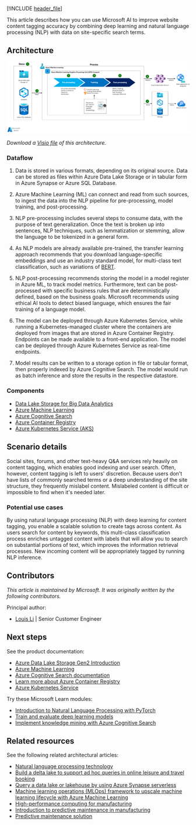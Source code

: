 [!INCLUDE [header_file](../../../includes/sol-idea-header.md)]

This article describes how you can use Microsoft AI to improve website content tagging accuracy by combining deep learning and natural language processing (NLP) with data on site-specific search terms.

## Architecture

[![Architecture diagram: overview of using Azure Machine Learning to help suggest content tags for websites.](_images/website-content-tag-suggestion-with-deep-learning-and-nlp.png)](_images/website-content-tag-suggestion-with-deep-learning-and-nlp.png#lightbox)

*Download a [Visio file](https://arch-center.azureedge.net/website-content-tag-suggestion-with-deep-learning-and-nlp.vsdx) of this architecture.*

### Dataflow

1. Data is stored in various formats, depending on its original source. Data can be stored as files within Azure Data Lake Storage or in tabular form in Azure Synapse or Azure SQL Database.

1. Azure Machine Learning (ML) can connect and read from such sources, to ingest the data into the NLP pipeline for pre-processing, model training, and post-processing.

1. NLP pre-processing includes several steps to consume data, with the purpose of text generalization. Once the text is broken up into sentences, NLP techniques, such as lemmatization or stemming, allow the language to be tokenized in a general form.

1. As NLP models are already available pre-trained, the transfer learning approach recommends that you download language-specific embeddings and use an industry standard model, for multi-class text classification, such as variations of [BERT](https://arxiv.org/abs/1810.04805).

1. NLP post-processing recommends storing the model in a model register in Azure ML, to track model metrics. Furthermore, text can be post-processed with specific business rules that are deterministically defined, based on the business goals. Microsoft recommends using ethical AI tools to detect biased language, which ensures the fair training of a language model.

1. The model can be deployed through Azure Kubernetes Service, while running a Kubernetes-managed cluster where the containers are deployed from images that are stored in Azure Container Registry. Endpoints can be made available to a front-end application. The model can be deployed through Azure Kubernetes Service as real-time endpoints.

1. Model results can be written to a storage option in file or tabular format, then properly indexed by Azure Cognitive Search. The model would run as batch inference and store the results in the respective datastore.

### Components

* [Data Lake Storage for Big Data Analytics](https://azure.microsoft.com/services/storage/data-lake-storage)
* [Azure Machine Learning](https://azure.microsoft.com/services/machine-learning)
* [Azure Cognitive Search](https://azure.microsoft.com/services/search)
* [Azure Container Registry](/azure/container-registry)
* [Azure Kubernetes Service (AKS)](https://azure.microsoft.com/services/kubernetes-service)

## Scenario details

Social sites, forums, and other text-heavy Q&A services rely heavily on content tagging, which enables good indexing and user search. Often, however, content tagging is left to users' discretion. Because users don't have lists of commonly searched terms or a deep understanding of the site structure, they frequently mislabel content. Mislabeled content is difficult or impossible to find when it's needed later.

### Potential use cases

By using natural language processing (NLP) with deep learning for content tagging, you enable a scalable solution to create tags across content. As users search for content by keywords, this multi-class classification process enriches untagged content with labels that will allow you to search on substantial portions of text, which improves the information retrieval processes. New incoming content will be appropriately tagged by running NLP inference.

## Contributors

*This article is maintained by Microsoft. It was originally written by the following contributors.*

Principal author:

* [Louis Li](https://www.linkedin.com/in/louisli) | Senior Customer Engineer

## Next steps

See the product documentation:

* [Azure Data Lake Storage Gen2 Introduction](/azure/storage/blobs/data-lake-storage-introduction)
* [Azure Machine Learning](/azure/machine-learning)
* [Azure Cognitive Search documentation](/azure/search)
* [Learn more about Azure Container Registry](/azure/container-registry/container-registry-intro)
* [Azure Kubernetes Service](/azure/aks/intro-kubernetes)

Try these Microsoft Learn modules:

* [Introduction to Natural Language Processing with PyTorch](/training/modules/intro-natural-language-processing-pytorch)
* [Train and evaluate deep learning models](/training/modules/train-evaluate-deep-learn-models)
* [Implement knowledge mining with Azure Cognitive Search](/training/paths/implement-knowledge-mining-azure-cognitive-search)

## Related resources

See the following related architectural articles:

* [Natural language processing technology](/azure/architecture/data-guide/technology-choices/natural-language-processing)
* [Build a delta lake to support ad hoc queries in online leisure and travel booking](/azure/architecture/solution-ideas/articles/build-data-lake-support-adhoc-queries-online)
* [Query a data lake or lakehouse by using Azure Synapse serverless](/azure/architecture/example-scenario/data/synapse-exploratory-data-analytics)
* [Machine learning operations (MLOps) framework to upscale machine learning lifecycle with Azure Machine Learning](/azure/architecture/ai-ml/guide/mlops-technical-paper)
* [High-performance computing for manufacturing](/azure/architecture/industries/manufacturing/compute-manufacturing-overview)
* [Introduction to predictive maintenance in manufacturing](/azure/architecture/industries/manufacturing/predictive-maintenance-overview)
* [Predictive maintenance solution](/azure/architecture/industries/manufacturing/predictive-maintenance-solution)
